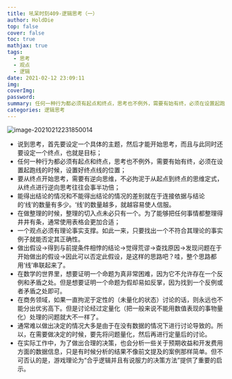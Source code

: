 ```yaml
---
title: 吼呆时刻409-逻辑思考（一）
author: HoldDie
top: false
cover: false
toc: true
mathjax: true
tags:
  - 思考
  - 观点
  - 逻辑
date: 2021-02-12 23:09:11
img:
coverImg:
password:
summary: 任何一种行为都必须有起点和终点，思考也不例外，需要有始有终，必须在设置起跑线的时候，设置好终点线的位置。
categories: 逻辑思考
---
```


![image-20210212231850014](https://cdn.jsdelivr.net/gh/HoldDie/img1/20210212231850.png)

- 说到思考，首先要设定一个具体的主题，然后才能开始思考，而且与此同时还要设定一个终点，也就是目标；
- 任何一种行为都必须有起点和终点，思考也不例外，需要有始有终，必须在设置起跑线的时候，设置好终点线的位置；
- 要从终点开始思考，需要有逆向思维，不必拘泥于从起点到终点的思维定式，从终点进行逆向思考往往会事半功倍；
- 能得出结论的情况和不能得出结论的情况的差别就在于连接依据与结论的‘线’的数量有多少。‘线’的数量越多，就越容易使人信服。
- 在做整理的时候，整理的切入点未必只有一个。为了能够把任何事情都整理得井井有条，通常使用表格会更加合适；
- 一个观点必须有理论事实支撑。如此一来，只要找出一个不符合其理论的事实例子就能否定其正确性。
- 做出假设→得到与前提条件相悖的结论→觉得荒谬→查找原因→发现问题在于开始做出的假设→因此可以否定此假设，是这样的思路吧？哇，整个思路都用‘线’串联起来了。
- 在数学的世界里，想要证明一个命题为真非常困难，因为它不允许存在一个反例和矛盾之处。但是想要证明一个命题为假却易如反掌，因为找到一个反例或者矛盾之处即可。
- 在商务领域，如果一直拘泥于定性的（未量化的状态）讨论的话，则永远也不能分出优劣高下。但是讨论经过定量化（把一般来说不能用数值表现的事物量化）处理的问题就大不一样了。
- 通常难以做出决定的情况大多是由于在没有数据的情况下进行讨论导致的。所以，在需要做决定的时候，要先将问题量化，然后再进行定量后的讨论。
- 在实际工作中，为了做出合理的决策，也会分析一些关于预期收益和开发费用方面的数据信息，只是有时候分析的结果不像前文提及的案例那样简单。但不可否认的是，游戏理论为“合乎逻辑并且有说服力的决策方法”提供了重要的启示。
